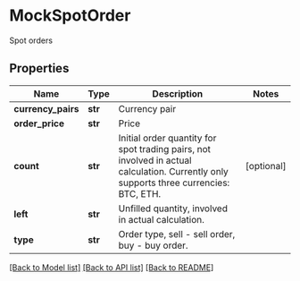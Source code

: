 # MockSpotOrder

Spot orders
## Properties
Name | Type | Description | Notes
------------ | ------------- | ------------- | -------------
**currency_pairs** | **str** | Currency pair | 
**order_price** | **str** | Price | 
**count** | **str** | Initial order quantity for spot trading pairs, not involved in actual calculation.  Currently only supports three currencies: BTC, ETH. | [optional] 
**left** | **str** | Unfilled quantity, involved in actual calculation. | 
**type** | **str** | Order type, sell - sell order, buy - buy order. | 

[[Back to Model list]](../README.md#documentation-for-models) [[Back to API list]](../README.md#documentation-for-api-endpoints) [[Back to README]](../README.md)


